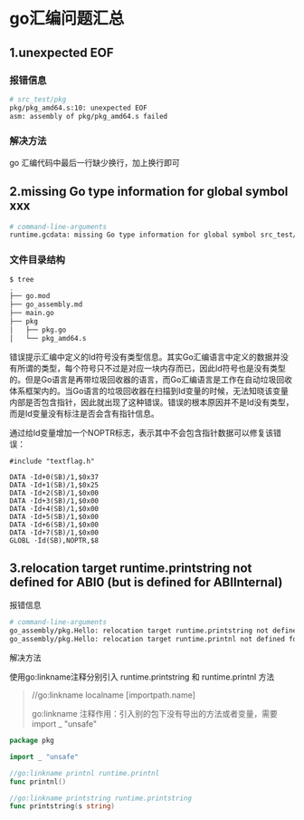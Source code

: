 # go汇编问题汇总

## 1.unexpected EOF

### 报错信息

~~~bash
# src_test/pkg
pkg/pkg_amd64.s:10: unexpected EOF
asm: assembly of pkg/pkg_amd64.s failed
~~~

### 解决方法

go 汇编代码中最后一行缺少换行，加上换行即可

## 2.missing Go type information for global symbol xxx

~~~bash
# command-line-arguments
runtime.gcdata: missing Go type information for global symbol src_test/pkg.Id: size 8
~~~

### 文件目录结构

~~~bash
$ tree
.
├── go.mod
├── go_assembly.md
├── main.go
├── pkg
│   ├── pkg.go
│   └── pkg_amd64.s
~~~

错误提示汇编中定义的Id符号没有类型信息。其实Go汇编语言中定义的数据并没有所谓的类型，每个符号只不过是对应一块内存而已，因此Id符号也是没有类型的。但是Go语言是再带垃圾回收器的语言，而Go汇编语言是工作在自动垃圾回收体系框架内的。当Go语言的垃圾回收器在扫描到Id变量的时候，无法知晓该变量内部是否包含指针，因此就出现了这种错误。错误的根本原因并不是Id没有类型，而是Id变量没有标注是否会含有指针信息。

通过给Id变量增加一个NOPTR标志，表示其中不会包含指针数据可以修复该错误：

~~~cgo
#include "textflag.h"

DATA ·Id+0(SB)/1,$0x37
DATA ·Id+1(SB)/1,$0x25
DATA ·Id+2(SB)/1,$0x00
DATA ·Id+3(SB)/1,$0x00
DATA ·Id+4(SB)/1,$0x00
DATA ·Id+5(SB)/1,$0x00
DATA ·Id+6(SB)/1,$0x00
DATA ·Id+7(SB)/1,$0x00
GLOBL ·Id(SB),NOPTR,$8
~~~

## 3.relocation target runtime.printstring not defined for ABI0 (but is defined for ABIInternal)

报错信息

~~~bash
# command-line-arguments
go_assembly/pkg.Hello: relocation target runtime.printstring not defined for ABI0 (but is defined for ABIInternal)
go_assembly/pkg.Hello: relocation target runtime.printnl not defined for ABI0 (but is defined for ABIInternal)
~~~

解决方法

使用go:linkname注释分别引入 runtime.printstring 和 runtime.printnl 方法

> //go:linkname localname [importpath.name]
> 
> go:linkname 注释作用：引入别的包下没有导出的方法或者变量，需要import _ "unsafe"

~~~go
package pkg

import _ "unsafe"

//go:linkname printnl runtime.printnl
func printnl()

//go:linkname printstring runtime.printstring
func printstring(s string)
~~~